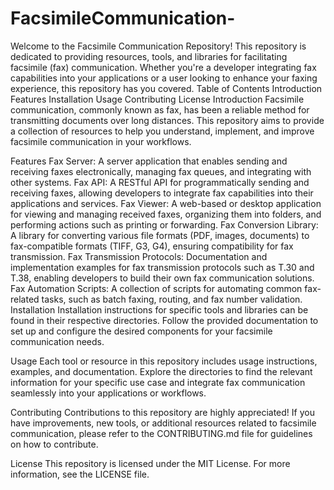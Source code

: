 # FacsimileCommunication-
Welcome to the Facsimile Communication Repository! This repository is dedicated to providing resources, tools, and libraries for facilitating facsimile (fax) communication. Whether you're a developer integrating fax capabilities into your applications or a user looking to enhance your faxing experience, this repository has you covered.
Table of Contents
Introduction
Features
Installation
Usage
Contributing
License
Introduction
Facsimile communication, commonly known as fax, has been a reliable method for transmitting documents over long distances. This repository aims to provide a collection of resources to help you understand, implement, and improve facsimile communication in your workflows.

Features
Fax Server: A server application that enables sending and receiving faxes electronically, managing fax queues, and integrating with other systems.
Fax API: A RESTful API for programmatically sending and receiving faxes, allowing developers to integrate fax capabilities into their applications and services.
Fax Viewer: A web-based or desktop application for viewing and managing received faxes, organizing them into folders, and performing actions such as printing or forwarding.
Fax Conversion Library: A library for converting various file formats (PDF, images, documents) to fax-compatible formats (TIFF, G3, G4), ensuring compatibility for fax transmission.
Fax Transmission Protocols: Documentation and implementation examples for fax transmission protocols such as T.30 and T.38, enabling developers to build their own fax communication solutions.
Fax Automation Scripts: A collection of scripts for automating common fax-related tasks, such as batch faxing, routing, and fax number validation.
Installation
Installation instructions for specific tools and libraries can be found in their respective directories. Follow the provided documentation to set up and configure the desired components for your facsimile communication needs.

Usage
Each tool or resource in this repository includes usage instructions, examples, and documentation. Explore the directories to find the relevant information for your specific use case and integrate fax communication seamlessly into your applications or workflows.

Contributing
Contributions to this repository are highly appreciated! If you have improvements, new tools, or additional resources related to facsimile communication, please refer to the CONTRIBUTING.md file for guidelines on how to contribute.

License
This repository is licensed under the MIT License. For more information, see the LICENSE file.
